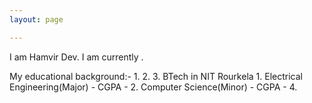 ```yaml
---
layout: page

---
```

I am Hamvir Dev. I am currently .

My educational background:-
1. 
2.
3. BTech in NIT Rourkela
    1. Electrical Engineering(Major) - CGPA -
    2. Computer Science(Minor) - CGPA -
4.

